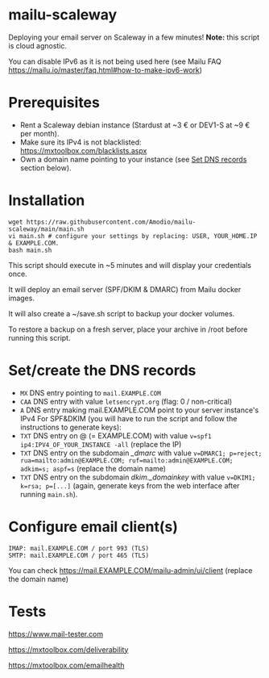 # mailu-scaleway
Deploying your email server on Scaleway in a few minutes! **Note:** this script is cloud agnostic.

You can disable IPv6 as it is not being used here (see Mailu FAQ
https://mailu.io/master/faq.html#how-to-make-ipv6-work)

# Prerequisites
- Rent a Scaleway debian instance (Stardust at ~3 € or DEV1-S at ~9 € per month).
- Make sure its IPv4 is not blacklisted: https://mxtoolbox.com/blacklists.aspx
- Own a domain name pointing to your instance (see [Set DNS records](README.md#set-dns-records) section below).

# Installation
```
wget https://raw.githubusercontent.com/Amodio/mailu-scaleway/main/main.sh
vi main.sh # configure your settings by replacing: USER, YOUR_HOME.IP & EXAMPLE.COM.
bash main.sh
```

This script should execute in ~5 minutes and will display your credentials once.

It will deploy an email server (SPF/DKIM & DMARC) from Mailu docker images.


It will also create a ~/save.sh script to backup your docker volumes.

To restore a backup on a fresh server, place your archive in /root before running this script.

# Set/create the DNS records
- `MX`  DNS entry pointing to `mail.EXAMPLE.COM`
- `CAA` DNS entry with value `letsencrypt.org` (flag: 0 / non-critical)
- `A`   DNS entry making mail.EXAMPLE.COM point to your server instance's IPv4
For SPF&DKIM (you will have to run the script and follow the instructions to generate keys):
- `TXT` DNS entry on @ (= EXAMPLE.COM) with value `v=spf1 ip4:IPV4_OF_YOUR_INSTANCE -all` (replace the IP)
- `TXT` DNS entry on the subdomain *_dmarc* with value `v=DMARC1; p=reject; rua=mailto:admin@EXAMPLE.COM; ruf=mailto:admin@EXAMPLE.COM; adkim=s; aspf=s` (replace the domain name)
- `TXT` DNS entry on the subdomain *dkim._domainkey* with value `v=DKIM1; k=rsa; p=[...]` (again, generate keys from the web interface after running `main.sh`).

# Configure email client(s)
```
IMAP: mail.EXAMPLE.COM / port 993 (TLS)
SMTP: mail.EXAMPLE.COM / port 465 (TLS)
```
You can check https://mail.EXAMPLE.COM/mailu-admin/ui/client (replace the domain name)

# Tests
https://www.mail-tester.com

https://mxtoolbox.com/deliverability

https://mxtoolbox.com/emailhealth
